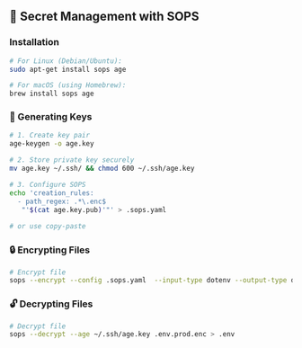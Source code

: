 ## 🔐 Secret Management with SOPS

### Installation
```bash
# For Linux (Debian/Ubuntu):
sudo apt-get install sops age

# For macOS (using Homebrew):
brew install sops age
```

### 🔑 Generating Keys
```bash
# 1. Create key pair
age-keygen -o age.key

# 2. Store private key securely
mv age.key ~/.ssh/ && chmod 600 ~/.ssh/age.key

# 3. Configure SOPS
echo 'creation_rules:
  - path_regex: .*\.enc$
   "'$(cat age.key.pub)'"' > .sops.yaml
    
# or use copy-paste
```

### 🔒 Encrypting Files
```bash
# Encrypt file
sops --encrypt --config .sops.yaml  --input-type dotenv --output-type dotenv .env.prod > .env.prod.enc
```

### 🔓 Decrypting Files
```bash
# Decrypt file
sops --decrypt --age ~/.ssh/age.key .env.prod.enc > .env
```